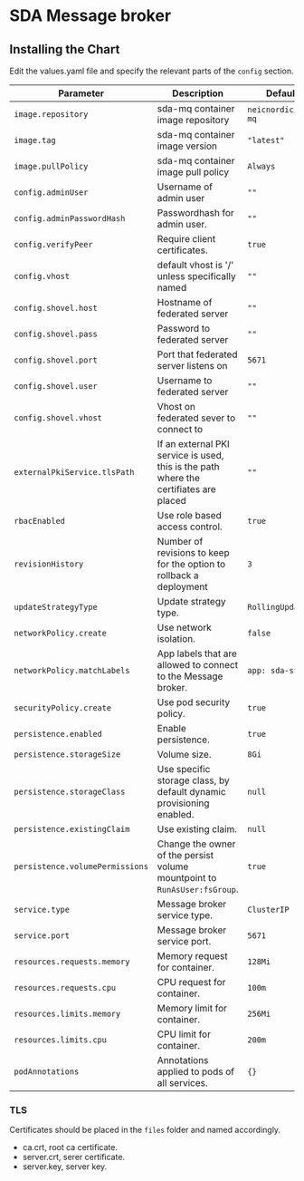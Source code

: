 # SDA Message broker

## Installing the Chart

Edit the values.yaml file and specify the relevant parts of the `config` section.  

Parameter | Description | Default
--------- | ----------- | -------
`image.repository` | sda-mq container image repository | `neicnordic/sda-mq`
`image.tag` | sda-mq  container image version | `"latest"`
`image.pullPolicy` | sda-mq container image pull policy | `Always`
`config.adminUser` | Username of admin user |`""`
`config.adminPasswordHash` | Passwordhash for admin user. |`""`
`config.verifyPeer` | Require client certificates. |`true`
`config.vhost` | default vhost is '/' unless specifically named |`""`
`config.shovel.host` | Hostname of federated server |`""`
`config.shovel.pass` | Password to federated server |`""`
`config.shovel.port` | Port that federated server listens on |`5671`
`config.shovel.user` | Username to federated server |`""`
`config.shovel.vhost` | Vhost on federated sever to connect to |`""`
`externalPkiService.tlsPath` | If an external PKI service is used, this is the path where the certifiates are placed | `""`
`rbacEnabled` | Use role based access control. |`true`
`revisionHistory` | Number of revisions to keep for the option to rollback a deployment | `3`
`updateStrategyType` | Update strategy type. | `RollingUpdate`
`networkPolicy.create` | Use network isolation. | `false`
`networkPolicy.matchLabels` | App labels that are allowed to connect to the Message broker. | `app: sda-svc`
`securityPolicy.create` | Use pod security policy. | `true`
`persistence.enabled` | Enable persistence. | `true`
`persistence.storageSize` | Volume size. | `8Gi`
`persistence.storageClass` | Use specific storage class, by default dynamic provisioning enabled. | `null`
`persistence.existingClaim` | Use existing claim. | `null`
`persistence.volumePermissions` | Change the owner of the persist volume mountpoint to `RunAsUser:fsGroup`. | `true`
`service.type` | Message broker service type. |`ClusterIP`
`service.port` | Message broker service port. |`5671`
`resources.requests.memory` | Memory request for container. |`128Mi`
`resources.requests.cpu` | CPU request for container. |`100m`
`resources.limits.memory` | Memory limit for container. |`256Mi`
`resources.limits.cpu` | CPU limit for container. |`200m`
`podAnnotations` | Annotations applied to pods of all services. |`{}`

### TLS

Certificates should be placed in the `files` folder and named accordingly.

- ca.crt, root ca certificate.
- server.crt, serer certificate.
- server.key, server key.
